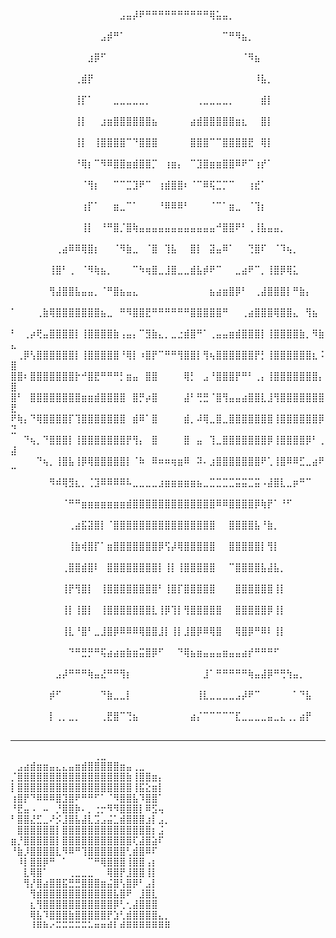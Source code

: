 ⠀⠀⠀⠀⠀⠀⠀⠀⠀⠀⠀⠀⠀⠀⠀⠀⠀⣠⣤⡼⠟⠛⠛⠛⠛⠛⠛⠛⠛⠛⠛⢿⣥⣤⡀⠀⠀⠀⠀⠀⠀⠀⠀⠀⠀⠀⠀⠀⠀⠀
⠀⠀⠀⠀⠀⠀⠀⠀⠀⠀⠀⠀⠀⠀⣠⡾⠛⠁⠀⠀⠀⠀⠀⠀⠀⠀⠀⠀⠀⠀⠀⠀⠀⠉⠛⠻⣦⡀⠀⠀⠀⠀⠀⠀⠀⠀⠀⠀⠀⠀
⠀⠀⠀⠀⠀⠀⠀⠀⠀⠀⠀⠀⣰⡿⠋⠀⠀⠀⠀⠀⠀⠀⠀⠀⠀⠀⠀⠀⠀⠀⠀⠀⠀⠀⠀⠀⠈⠻⣦⠀⠀⠀⠀⠀⠀⠀⠀⠀⠀⠀
⠀⠀⠀⠀⠀⠀⠀⠀⠀⠀⢀⣾⡟⠀⠀⠀⠀⠀⠀⠀⠀⠀⠀⠀⠀⠀⠀⠀⠀⠀⠀⠀⠀⠀⠀⠀⠀⠀⠸⣧⡀⠀⠀⠀⠀⠀⠀⠀⠀⠀
⠀⠀⠀⠀⠀⠀⠀⠀⠀⠀⢸⡏⠁⠀⠀⠀⣀⣀⣀⣀⣀⡀⠀⠀⠀⠀⠀⠀⠀⢀⣀⣀⣀⣀⡀⠀⠀⠀⠀⣾⡇⠀⠀⠀⠀⠀⠀⠀⠀⠀
⠀⠀⠀⠀⠀⠀⠀⠀⠀⠀⢸⡇⠀⠀⣰⣶⣿⣿⣿⣿⣿⣿⣦⠀⠀⠀⠀⠀⣴⣾⣿⣿⣿⣿⣿⣶⣆⠀⠀⣿⡇⠀⠀⠀⠀⠀⠀⠀⠀⠀
⠀⠀⠀⠀⠀⠀⠀⠀⠀⠀⢸⡇⠀⢸⣿⣿⣿⣿⠉⠙⣿⣿⣿⠀⠀⠀⠀⠀⣿⣿⣿⠉⠉⣿⣿⣿⣿⣟⠀⢿⡇⠀⠀⠀⠀⠀⠀⠀⠀⠀
⠀⠀⠀⠀⠀⠀⠀⠀⠀⠀⠘⢿⡆⠉⠻⠿⣿⣿⣶⣾⣿⣿⡉⠀⢰⣶⡄⠀⠉⣹⣿⣶⣶⣿⣿⠿⠟⠉⢰⡞⠁⠀⠀⠀⠀⠀⠀⠀⠀⠀
⠀⠀⠀⠀⠀⠀⠀⠀⠀⠀⠀⠈⢻⡆⠀⠀⠉⠉⣉⣹⠟⠉⠀⢰⣾⣿⣿⠆⠈⠉⠿⢯⣉⡉⠉⠀⠀⢰⣞⠁⠀⠀⠀⠀⠀⠀⠀⠀⠀⠀
⠀⠀⠀⠀⠀⠀⠀⠀⠀⠀⠀⢰⡏⠁⠀⠀⣶⣀⠉⠁⠀⠀⠀⠘⠿⠿⠿⠃⠀⠀⠀⠈⠉⠁⣶⣀⠀⠈⢹⡆⠀⠀⠀⠀⠀⠀⠀⠀⠀⠀
⠀⠀⠀⠀⠀⠀⠀⠀⠀⠀⠀⢸⡇⠀⠘⠛⣿⡈⣿⢷⣤⣤⣤⣤⣤⣤⣤⣤⣤⣤⣤⣤⠚⣿⣿⠟⠃⢀⢸⣧⣤⣤⡀⠀⠀⠀⠀⠀⠀⠀
⠀⠀⠀⠀⠀⠀⠀⢀⣴⠿⠿⢿⣿⡆⠀⠀⠈⠻⣷⣀⠀⠈⣿⠀⢹⣧⠀⠀⣿⡇⠀⣽⣤⠿⠁⠀⠀⢙⣿⠏⠀⠈⠹⢦⡀⠀⠀⠀⠀⠀
⠀⠀⠀⠀⠀⠀⢸⣿⠃⢀⠀⠈⠻⢷⣦⡀⠀⠀⠀⠉⠳⢶⣿⣀⣸⣿⣀⣀⣾⣧⡾⠟⠉⠀⠀⣀⣴⠟⠉⡀⢸⣿⡿⢿⣅⠀⠀⠀⠀⠀
⠀⠀⠀⠀⠀⠀⢻⣼⣿⣿⣧⣤⣤⡀⠈⠛⣿⣦⣤⣄⠀⠀⠀⠀⠀⠀⠀⠀⠀⠀⠀⣦⣴⣶⣿⡿⠃⠀⢀⣼⣿⣿⣿⡇⠛⣷⡄⠀⠀⠀
⠁⠀⠀⠀⢀⣷⢿⣿⣿⣿⣿⣿⣿⣿⣦⣀⠀⠛⠻⣿⣿⣟⠛⠛⠛⠛⠛⠛⣿⣿⣿⣿⣿⠛⠀⠀⢀⣴⣿⣿⣿⢿⣿⣿⣄⠀⢻⣦⠀⠀
⠃⠀⢀⡴⢟⣤⣿⣿⣿⣿⡇⢸⣿⣿⣿⣿⣷⢠⣤⡄⠉⣻⣷⣄⡀⣀⣐⣾⣿⠛⠁⢀⣤⣤⣶⣾⣿⣿⣿⡇⢸⣿⣿⣿⣿⣷⡀⠻⣷⣄
⠀⢀⡿⢣⣿⣿⣿⣿⣿⣿⡇⢸⣿⣿⣿⣿⣿⠘⢿⡇⠰⣿⡟⠉⠛⠛⢻⣿⣿⡇⢻⢦⣿⣿⣿⣿⣿⣿⡟⡃⢸⣿⣿⣿⣿⣿⣿⣆⠨⣿
⣿⣿⠆⣿⣿⣿⣿⣿⣿⣿⡗⠚⣿⣟⠛⠛⠛⡃⣶⣤⠀⣿⣿⠀⠀⠀⠀⢿⡃⠀⣠⠘⣿⣿⣿⡟⠛⠃⢀⡄⢸⣿⣿⣿⣿⣿⣿⣿⡄⣿
⣿⠃⠀⣿⣿⣿⣿⣿⣿⣿⣿⣶⣶⣾⣿⣿⣿⣿⠀⣿⡛⡴⣿⠀⠀⠀⠀⣼⠃⢛⣛⠈⣿⢻⣤⣤⣴⣿⣿⣇⣸⢻⣿⣿⣿⣿⣿⣿⣿⣟
⠟⢷⡄⠙⢿⣿⣿⣿⣿⡏⢹⣿⣿⣿⣿⣿⣿⣿⠀⣾⠿⠁⣿⠀⠀⠀⠀⣾⡀⠼⢿⣀⣿⣀⣿⣿⣿⣿⣿⣿⣿⢸⣿⣿⣿⣿⣿⣿⡿⣙
⠀⠀⠙⢦⡀⠙⣿⣿⣿⡇⢸⣿⣿⣿⣿⣿⣿⣿⡟⢻⡄⠀⣿⠀⠀⠀⠀⣿⠀⣤⠀⢹⣀⣿⣿⣿⣿⣿⣿⣿⡿⢸⣿⣿⣿⣿⡿⠃⢀⣼
⠀⠀⠀⠀⠙⢦⡀⢸⣿⣧⢸⡿⢿⣿⣿⣿⣿⣿⡇⠈⠷⠀⠿⠶⠶⢶⣶⠿⠀⠽⠄⣰⣿⣿⣿⣿⣿⣿⣿⠟⢁⢸⣿⠿⠿⣋⣀⣴⠟⠉
⠀⠀⠀⠀⠀⠀⠻⠾⢿⣻⣆⡀⢈⣹⠿⠿⠿⠿⠧⣀⣀⣀⣀⣰⣶⣶⣶⣶⣶⣦⣀⣉⣉⣉⣉⣭⣭⣉⣭⠠⣼⣿⣇⣀⡶⠛⠉⠀⠀⠀
⠀⠀⠀⠀⠀⠀⠀⠀⠈⠛⠛⣶⣶⣶⣶⣶⣶⣶⣾⣿⣿⣿⣿⣿⣿⣿⣿⣿⣿⣿⣿⣿⠿⠿⣿⣿⣿⣿⡿⢷⡟⠁⠘⠋⠀⠀⠀⠀⠀⠀
⠀⠀⠀⠀⠀⠀⠀⠀⠀⢀⣴⣯⣽⣿⡇⠈⣿⣿⣿⣿⣿⣿⣿⣿⣿⣿⣿⣿⣿⣿⣿⣿⠀⠀⣿⣿⣿⣿⣧⠘⣷⡀⠀⠀⠀⠀⠀⠀⠀⠀
⠀⠀⠀⠀⠀⠀⠀⠀⠀⢸⣷⢾⣿⡏⠁⣶⣿⣿⣿⣿⣿⣿⣿⡿⢫⡼⢿⣿⣿⣿⣿⣿⠀⠀⣿⣿⣿⣿⣿⡇⢻⡇⠀⠀⠀⠀⠀⠀⠀⠀
⠀⠀⠀⠀⠀⠀⠀⠀⢀⣿⣿⣾⣿⠇⠀⣿⣿⣿⣿⣿⣿⣿⣿⡇⢸⡇⢸⣿⣿⣿⣿⣿⠀⠀⠉⣿⣿⣿⣿⣧⣼⣧⡀⠀⠀⠀⠀⠀⠀⠀
⠀⠀⠀⠀⠀⠀⠀⠀⢸⡟⢻⣿⡇⠀⢸⣿⣿⣿⣿⣿⣿⣿⣿⠃⢸⣿⡏⣿⣿⣿⣿⣿⠀⠀⠀⣿⣿⣿⣿⣿⣿⢸⡇⠀⠀⠀⠀⠀⠀⠀
⠀⠀⠀⠀⠀⠀⠀⠀⢸⡇⢸⣿⡇⠀⢸⣿⣿⣿⣿⣿⣿⣿⣇⢸⡿⢹⡇⢻⣿⣿⣿⣿⣿⠀⠀⣿⣿⣿⣿⣿⡿⢸⡇⠀⠀⠀⠀⠀⠀⠀
⠀⠀⠀⠀⠀⠀⠀⠀⢸⣇⠘⣿⠃⣀⣸⣿⡿⠿⠿⠿⢿⣿⣿⣸⡇⢸⡇⣸⣿⡿⠿⢿⣿⠀⠀⢿⣿⡿⠛⠿⠇⢸⡇⠀⠀⠀⠀⠀⠀⠀
⠀⠀⠀⠀⠀⠀⠀⠀⠀⠙⠛⣛⡛⠛⢯⣴⣴⣶⣷⣶⣭⣿⡿⠋⠀⠀⠙⢿⣦⣶⣤⣤⣤⣶⣤⣤⣴⡞⠛⠛⠛⠋⠀⠀⠀⠀⠀⠀⠀⠀
⠀⠀⠀⠀⠀⠀⠀⣠⡼⠛⠛⠛⢷⣤⣜⠛⠛⢻⡆⠀⠀⠀⠀⠀⠀⠀⠀⠀⠀⠀⣸⠁⠛⠛⠛⠛⠛⢷⣤⣼⡿⠛⢛⢳⣤⡀⠀⠀⠀⠀
⠀⠀⠀⠀⠀⠀⡾⠋⠀⠀⠀⠀⠀⠀⠙⣷⣀⣀⡇⠀⠀⠀⠀⠀⠀⠀⠀⠀⠀⢸⣇⣀⣀⣀⣀⣠⡼⠟⠉⠀⠀⠀⠀⠀⠁⠙⣧⠀⠀⠀
⠀⠀⠀⠀⠀⠀⡇⢀⡀⣀⡀⠀⠀⠀⢀⣟⣿⠉⢙⣦⠀⠀⠀⠀⠀⠀⠀⠀⣴⡌⠉⠉⠉⠉⠉⣏⣀⣀⣀⣀⣤⣀⣄⢀⡀⣴⡟⠀⠀⠀







---------------------------







⠀⠀⠀⠀⠀⠀⠀⠀⠀⠀⠀⠀⠀⢀⣀⠀⠀⠀⠀⠀⠀⠀⠀⠀⠀
⠀⣠⣴⣾⣶⣶⣤⣄⣄⣤⣶⣾⣿⣿⣿⣿⣿⣶⣤⢀⣀⠀⠀⠀⠀
⡈⣿⣿⣿⣿⣿⣿⣿⣿⣿⣿⣿⣿⣿⣿⣿⣿⣿⣷⢸⣿⣿⣶⡄⠀
⡇⣿⣿⣿⣿⣿⣿⣿⣿⣿⣿⣿⣿⣿⣿⣿⣿⣿⣿⢸⣯⣕⣶⡇⠀
⢰⣿⡟⠙⠿⠿⠿⣿⣹⣿⠟⠛⠛⠋⠁⠈⠻⣿⣿⣧⠹⣿⣿⠁⠀
⠘⣟⣤⠠⠀⠤⠀⡘⣿⣿⡷⠄⡀⢐⡒⠻⠻⣿⣿⣿⡇⠿⣫⢤⠀
⠃⣿⣿⣜⣋⣀⠜⡪⣸⣿⣧⣼⣇⣩⣠⣬⣁⣾⣿⣿⣿⣰⡇⣠⡀
⠀⣿⣿⣿⣿⣿⣿⡇⣿⣿⣿⣿⣿⣿⣿⣿⣿⣿⣿⣿⣿⣿⡆⣨⠀
⣶⡘⣿⣿⣿⣿⣿⡇⣿⣿⣿⣿⣿⣿⣿⣿⣿⣿⣿⢏⣼⣿⣵⠏⠀
⠘⣷⡸⣿⣿⣿⣿⣇⠻⠿⠛⢹⣿⣿⣿⣿⣿⣿⢃⣾⣿⠿⠏⠀⠀
⠀⠸⡇⣿⣿⡿⠛⠀⠁⠀⠀⠀⠉⠛⢿⣿⣿⣿⢸⣿⣿⢠⡆⠀⠀
⠀⠀⣇⢿⣿⠁⠀⠀⠀⢀⣀⣀⣀⠀⠀⢿⣿⡟⣸⣿⣿⢸⡇⠀⠀
⠀⠀⢻⡜⣿⣴⣿⣿⣯⣛⣛⣿⣿⣿⣶⣬⣿⢣⣿⡿⠃⣠⡇⠀⠀
⠀⠀⠀⢻⣾⣿⣿⣿⣿⣿⣿⣿⣿⣿⣿⣿⣧⣿⠟⠀⣸⣿⣇⠀⠀
⠀⠀⠀⣆⢻⣿⣿⣿⣿⣿⣿⣿⣿⣿⣿⣿⡿⢃⢂⣼⣿⣿⣿⠀⠀
⠀⠀⠀⢿⣧⠹⣿⣿⣿⣷⣿⣿⣿⣿⣿⡟⣱⢃⣾⣿⣿⣿⣿⣄⡀
⠀⠀⠀⠸⠿⠷⠔⠭⠭⠭⠭⠭⠥⠶⠶⠾⠇⠾⠿⠿⠿⠿⠿⠿⠿
